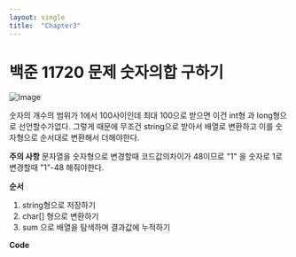 ```yaml
---
layout: single
title:  "Chapter3"
---
```


# 백준 11720 문제 숫자의합 구하기

![Image](https://github.com/user-attachments/assets/49b0a75c-1475-433b-a330-bf415f510f00)

숫자의 개수의 범위가 1에서 100사이인데 최대 100으로 받으면 이건 int형 과 long형으로 선언할수가없다.
그렇게 때문에 무조건 string으로 받아서 배열로 변환하고 이를 숫자형으로 순서대로 변환해서 더해야한다.

**주의 사항**
문자열을 숫자형으로 변경할때 코드값의차이가 48이므로 "1" 을 숫자로 1로 변경할때 "1"-48 해줘야한다.

**순서**
1. string형으로 저장하기 
2. char[] 형으로 변환하기
3. sum 으로 배열을 탐색하며 결과값에 누적하기

 **Code**

<script src="https://gist.github.com/TaewonStory/062b1cdfd731883e4b4fbf687478291a.js"></script>

